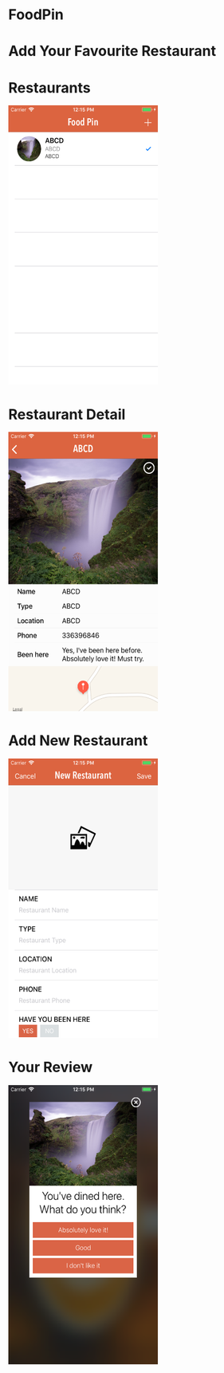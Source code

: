 # FoodPin

# Add Your Favourite Restaurant 


# Restaurants
<img src="FoodPin/Images/restaurants.png" width="300" height="560">


# Restaurant Detail
<img src="FoodPin/Images/restaurantDetail.png" width="300" height="560">


# Add New Restaurant
<img src="FoodPin/Images/addNewRestaurant.png" width="300" height="560">


# Your Review 
<img src="FoodPin/Images/yourReview.png" width="300" height="560">

